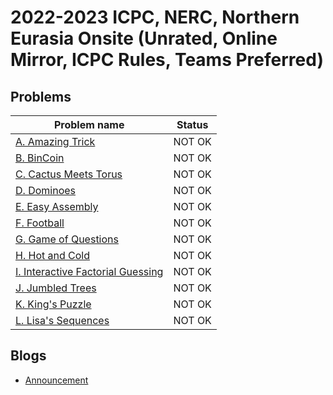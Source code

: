 # 2022-2023 ICPC, NERC, Northern Eurasia Onsite (Unrated, Online Mirror, ICPC Rules, Teams Preferred)

## Problems

|Problem name|Status|
|------------|---------|
| [A. Amazing Trick](problems/A._Amazing_Trick.md)|NOT OK|
| [B. BinCoin](problems/B._BinCoin.md)|NOT OK|
| [C. Cactus Meets Torus](problems/C._Cactus_Meets_Torus.md)|NOT OK|
| [D. Dominoes](problems/D._Dominoes.md)|NOT OK|
| [E. Easy Assembly](problems/E._Easy_Assembly.md)|NOT OK|
| [F. Football](problems/F._Football.md)|NOT OK|
| [G. Game of Questions](problems/G._Game_of_Questions.md)|NOT OK|
| [H. Hot and Cold](problems/H._Hot_and_Cold.md)|NOT OK|
| [I. Interactive Factorial Guessing](problems/I._Interactive_Factorial_Guessing.md)|NOT OK|
| [J. Jumbled Trees](problems/J._Jumbled_Trees.md)|NOT OK|
| [K. King's Puzzle](problems/K._King's_Puzzle.md)|NOT OK|
| [L. Lisa's Sequences](problems/L._Lisa's_Sequences.md)|NOT OK|
## Blogs

- [Announcement](blogs/Announcement.md)

